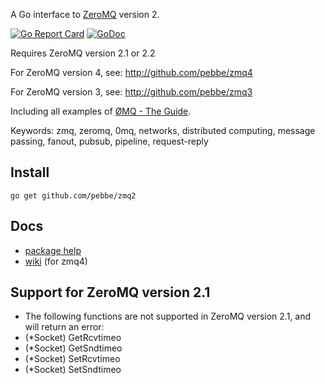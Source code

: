 A Go interface to [ZeroMQ](http://www.zeromq.org/) version 2.

[![Go Report Card](https://goreportcard.com/badge/github.com/pebbe/zmq2)](https://goreportcard.com/report/github.com/pebbe/zmq2)
[![GoDoc](https://godoc.org/github.com/pebbe/zmq2?status.svg)](https://godoc.org/github.com/pebbe/zmq2)

Requires ZeroMQ version 2.1 or 2.2

For ZeroMQ version 4, see: http://github.com/pebbe/zmq4

For ZeroMQ version 3, see: http://github.com/pebbe/zmq3

Including all examples of [ØMQ - The Guide](http://zguide.zeromq.org/page:all).

Keywords: zmq, zeromq, 0mq, networks, distributed computing, message passing, fanout, pubsub, pipeline, request-reply

## Install

    go get github.com/pebbe/zmq2

## Docs

 * [package help](http://godoc.org/github.com/pebbe/zmq2)
 * [wiki](https://github.com/pebbe/zmq4/wiki) (for zmq4)

## Support for ZeroMQ version 2.1

 * The following functions are not supported in ZeroMQ version 2.1, and will return an error:
  * (*Socket) GetRcvtimeo
  * (*Socket) GetSndtimeo
  * (*Socket) SetRcvtimeo
  * (*Socket) SetSndtimeo
